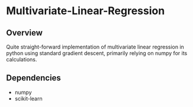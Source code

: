 # Multivariate-Linear-Regression


## Overview
Quite straight-forward implementation of multivariate linear regression in python using standard gradient descent, primarily relying on numpy for its calculations.

## Dependencies

* numpy
* scikit-learn

